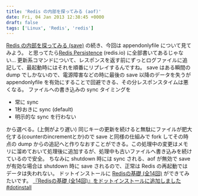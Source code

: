 ```yaml
---
title: 'Redis の内部を探ってみる (aof)'
date: Fri, 04 Jan 2013 12:38:45 +0000
draft: false
tags: ['Linux', 'Redis', 'redis']
---
```


[Redis の内部を探ってみる (save)](/2012/12/redis-inside-save/) の続き、今回は appendonlyfile について見てみよう。 と思ってたら[Redis Persistence](http://redis.io/topics/persistence) (redis.io) に全部書いてあるじゃない... 更新系コマンドについて、レスポンスを返す前にずっとログファイルに追記して、最起動時にはそれを順番にリプレイするんですね。 save はある瞬間の dump でしかないので、電源障害などの時に最後の save 以降のデータを失うが appendonlyfile を有効にすることで回避できる、その分レスポンスタイムは悪くなる。 ファイルへの書き込みの sync タイミングを

*   常に sync
*   1秒おきに sync (default)
*   明示的な sync を行わない

から選べる。(上側がより遅い) 同じキーの更新を続けると無駄にファイルが肥大化する(counterのincrementとか)ので save と同様の仕組みで fork してその時点の dump からの追記へと作りなおすことができる。この処理中の変更はメモリに溜めておいて処理後に追加するが、処理中も古いファイルへ書き込みを続けているので安全。 ちなみに shutdown 時には sync される、aof が無効で save が有効な場合は shutdown 時に save されるので、正常は Redis の再起動ではデータは失われない。 ドットインストールに [Redisの基礎 (全14回)](http://dotinstall.com/lessons/basic_redis) ができてみたいです。 [『Redisの基礎 (全14回)』をドットインストールに追加しました #dotinstall](http://www.ideaxidea.com/archives/2013/01/basic_redis_added.html)
